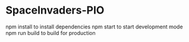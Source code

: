 # SpaceInvaders-PIO
npm install to install dependencies
npm start to start development mode
npm run build to build for production
